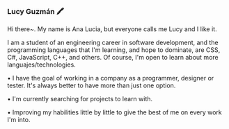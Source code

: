 ### Lucy Guzmán 🖍

Hi there~. My name is Ana Lucia, but everyone calls me Lucy and I like it.

I am a student of an engineering career in software development, and the programming languages that I'm learning, and hope to dominate, are CSS, C#, JavaScript, C++, and others. Of course, I'm open to learn about more languajes/technologies.

• I have the goal of working in a company as a programmer, designer or tester. It's always better to have more than just one option.

• I'm currently searching for projects to learn with.

• Improving my habilities little by little to give the best of me on every work I'm into.

<!--
**AnaLucyGDL/AnaLucyGDL** is a ✨ _special_ ✨ repository because its `README.md` (this file) appears on your GitHub profile.

Here are some ideas to get you started:

- 🔭 I’m currently working on ...
- 🌱 I’m currently learning ...
- 👯 I’m looking to collaborate on ...
- 🤔 I’m looking for help with ...
- 💬 Ask me about ...
- 📫 How to reach me: ...
- 😄 Pronouns: ...
- ⚡ Fun fact: ...
-->
